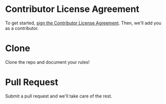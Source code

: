 # Contributor License Agreement

To get started, <a href="https://www.clahub.com/agreements/pumasecurity/puma-prey">sign the Contributor License Agreement</a>. Then, we'll add you as a contributor.

# Clone

Clone the repo and document your rules!

# Pull Request

Submit a pull request and we'll take care of the rest.
